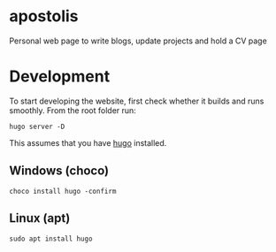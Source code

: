 # apostolis
Personal web page to write blogs, update projects and hold a CV page

# Development

To start developing the website, first check whether it builds and runs smoothly. From the root folder run:

```
hugo server -D
```

This assumes that you have [hugo](https://gohugo.io/getting-started/installing/) installed.

## Windows (choco)

```
choco install hugo -confirm
```

## Linux (apt)

```
sudo apt install hugo
```
